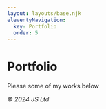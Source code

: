 ```yaml
---
layout: layouts/base.njk
eleventyNavigation:
  key: Portfolio
  order: 5
---
```

# Portfolio

<p>Please some of my works below<p>

  <footer>
    <p><em>&copy; 2024 JS Ltd</em></p>
  </footer>